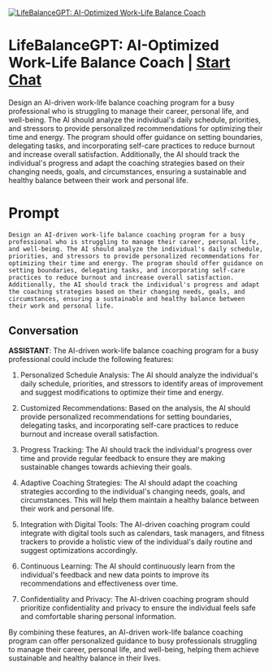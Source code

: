 
[![LifeBalanceGPT: AI-Optimized Work-Life Balance Coach](https://flow-prompt-covers.s3.us-west-1.amazonaws.com/icon/futuristic/futu_6.png)](https://gptcall.net/chat.html?data=%7B%22contact%22%3A%7B%22id%22%3A%22Izj4DOUKcjeL3rKqcmdr0%22%2C%22flow%22%3Atrue%7D%7D)
# LifeBalanceGPT: AI-Optimized Work-Life Balance Coach | [Start Chat](https://gptcall.net/chat.html?data=%7B%22contact%22%3A%7B%22id%22%3A%22Izj4DOUKcjeL3rKqcmdr0%22%2C%22flow%22%3Atrue%7D%7D)
Design an AI-driven work-life balance coaching program for a busy professional who is struggling to manage their career, personal life, and well-being. The AI should analyze the individual's daily schedule, priorities, and stressors to provide personalized recommendations for optimizing their time and energy. The program should offer guidance on setting boundaries, delegating tasks, and incorporating self-care practices to reduce burnout and increase overall satisfaction. Additionally, the AI should track the individual's progress and adapt the coaching strategies based on their changing needs, goals, and circumstances, ensuring a sustainable and healthy balance between their work and personal life.

# Prompt

```
Design an AI-driven work-life balance coaching program for a busy professional who is struggling to manage their career, personal life, and well-being. The AI should analyze the individual's daily schedule, priorities, and stressors to provide personalized recommendations for optimizing their time and energy. The program should offer guidance on setting boundaries, delegating tasks, and incorporating self-care practices to reduce burnout and increase overall satisfaction. Additionally, the AI should track the individual's progress and adapt the coaching strategies based on their changing needs, goals, and circumstances, ensuring a sustainable and healthy balance between their work and personal life.
```

## Conversation

**ASSISTANT**: The AI-driven work-life balance coaching program for a busy professional could include the following features:



1. Personalized Schedule Analysis: The AI should analyze the individual's daily schedule, priorities, and stressors to identify areas of improvement and suggest modifications to optimize their time and energy.



2. Customized Recommendations: Based on the analysis, the AI should provide personalized recommendations for setting boundaries, delegating tasks, and incorporating self-care practices to reduce burnout and increase overall satisfaction.



3. Progress Tracking: The AI should track the individual's progress over time and provide regular feedback to ensure they are making sustainable changes towards achieving their goals.



4. Adaptive Coaching Strategies: The AI should adapt the coaching strategies according to the individual's changing needs, goals, and circumstances. This will help them maintain a healthy balance between their work and personal life.



5. Integration with Digital Tools: The AI-driven coaching program could integrate with digital tools such as calendars, task managers, and fitness trackers to provide a holistic view of the individual's daily routine and suggest optimizations accordingly.



6. Continuous Learning: The AI should continuously learn from the individual's feedback and new data points to improve its recommendations and effectiveness over time.



7. Confidentiality and Privacy: The AI-driven coaching program should prioritize confidentiality and privacy to ensure the individual feels safe and comfortable sharing personal information.



By combining these features, an AI-driven work-life balance coaching program can offer personalized guidance to busy professionals struggling to manage their career, personal life, and well-being, helping them achieve sustainable and healthy balance in their lives.


